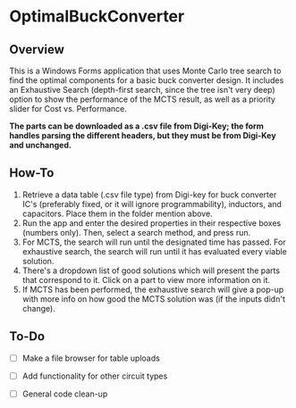 # OptimalBuckConverter

## Overview
This is a Windows Forms application that uses Monte Carlo tree search to find the optimal components for a basic buck converter design. It includes an Exhaustive Search (depth-first search, since the tree isn't very deep) option to show the performance of the MCTS result, as well as a priority slider for Cost vs. Performance. 

**The parts can be downloaded as a .csv file from Digi-Key; the form handles parsing the different headers, but they must be from Digi-Key and unchanged.**

## How-To
1. Retrieve a data table (.csv file type) from Digi-key for buck converter IC's (preferably fixed, or it will ignore programmability), inductors, and capacitors. Place them in the folder mention above. 
2. Run the app and enter the desired properties in their respective boxes (numbers only). Then, select a search method, and press run. 
3. For MCTS, the search will run until the designated time has passed. For exhaustive search, the search will run until it has evaluated every viable solution. 
4. There's a dropdown list of good solutions which will present the parts that correspond to it. Click on a part to view more information on it. 
5. If MCTS has been performed, the exhaustive search will give a pop-up with more info on how good the MCTS solution was (if the inputs didn't change). 

## To-Do
- [ ] Make a file browser for table uploads
- [ ] Add functionality for other circuit types
- [ ] General code clean-up

